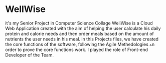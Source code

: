 # WellWise
it's my Senior Project in Computer Science Collage
WellWise is a Cloud Web Application created with the aim of helping the user calculate his daily protein and calorie needs and then order meals based on the amount of nutrients the user needs in his meal.
in this Projects files, we have created the core functions of the software, following the Agile Methedologies هn order to prove the core functions work.
I played the role of Front-end Developer of the Team.
